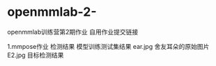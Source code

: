 # openmmlab-2-
openmmlab训练营第2期作业
自用作业提交链接

1.mmpose作业
检测结果 模型训练测试集结果
ear.jpg 舍友耳朵的原始图片
E2.jpg  目标检测结果
